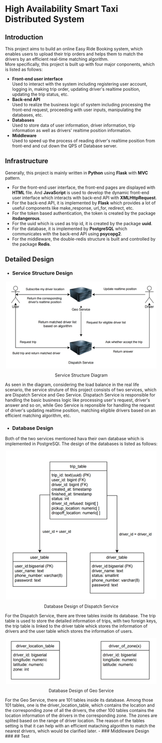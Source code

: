 # High Availability Smart Taxi Distributed System
  
## Introduction
This project aims to build an online Easy Ride Booking system, which enables users to upload their trip orders and helps them to match the drivers by an efficient real-time matching algorithm.<br>More specifically, this project is built up with four major conponents, which is listed as follows:
- **Front-end user interface** <br> Used to interact with the system including registering user account, logging in, making trip order, updating driver's realtime position, updating the trip status, etc.
- **Back-end API** <br> Used to realize the business logic of system including processing the front-end request, proceeding with user inputs, manipulating the databases, etc.
- **Databases** <br> Used to store data of user information, driver information, trip information as well as drivers' realtime position information.
- **Middleware** <br> Used to speed up the process of reading driver's realtime position from front-end and cut down the QPS of Database server.

## Infrastructure ##
Generally, this project is mainly written in **Python** using **Flask** with **MVC** pattern. <br>
- For the front-end user interface, the front-end pages are displayed with **HTML** file. And **JavaScript** is used to develop the dynamic front-end user interface which interacts with back-end API with **XMLHttpRequest**.<br>
- For the back-end API, it is implemented by **Flask** which provides a lot of useful components like make_response, url_for, redirect, etc.<br>
- For the token based authentication, the token is created by the package **itsdangerous**.<br>
- For the uuid which is used as trip id, it is created by the package **uuid**.<br>
- For the database, it is implemented by **PostgreSQL** which communicates with the back-end API using **psycopg2**.<br>
- For the middleware, the double-redis structure is built and controlled by the package **Redis**.

## Detailed Design
- ### Service Structure Design ###
<p align="center">
<img align="center" src="https://github.com/Connor-ZH/GrabTaxi/blob/master/Diagrams/Service_structure.png" alt="drawing" width="500"/>
</p>
<p align="center">Service Structure Diagram</p>
As seen in the diagram, considering the load balance in the real life scenario, the service struture of this project consists of two services, which are Dispatch Service and Geo Service. Dispatach Service is responsible for handling the basic business logic like processing user's request, driver's answer and so on, while Geo Service is reponsible for handling the request of driver's updating realtime position, matching eligible drivers based on an efficient matching algorithm, etc.

- ### Database Design ###
Both of the two services mentioned hava their own database which is implemented in PostgreSQl. The design of the databases is listed as follows:
<p align="center">
<img align="center" src="https://github.com/Connor-ZH/GrabTaxi/blob/master/Diagrams/Database_of_Dispatch_Service.png" alt="drawing" width="500"/>
</p>
<p align="center">Database Design of Dispatch Service</p>
For the Dispatch Service, there are three tables inside its database. The trip table is used to store the detailed information of trips, with two foreign keys, the trip table is linked to the driver table whick stores the information of drivers and the user table which stores the information of users.
<p align="center">
<img align="center" src="https://github.com/Connor-ZH/GrabTaxi/blob/master/Diagrams/Database_of_Geo_Service.png" width="500"/>
</p>
<p align="center">Database Design of Geo Service</p>
For the Geo Service, there are 101 tables inside its database. Among those 101 tables, one is the driver_location_table, which contains the location and the corresponding zone of all the drivers, the other 100 tables contains the location information of the drivers in the corresponding zone. The zones are splited based on the range of driver location. The reason of the tables setting is that it can help with an efficient mataching algorithm to match the nearest drivers, which would be clarified later.
- ### Middleware Design ###
## Test
